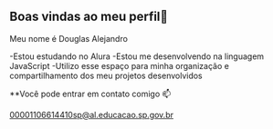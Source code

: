 ## Boas vindas ao meu perfil💙

Meu nome é Douglas Alejandro

-Estou estudando no Alura
-Estou me desenvolvendo na linguagem JavaScript
-Utilizo esse espaço para minha organização e compartilhamento dos meu projetos desenvolvidos

**Você pode entrar em contato comigo 📫

00001106614410sp@al.educacao.sp.gov.br
